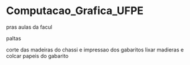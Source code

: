 # Computacao_Grafica_UFPE
 pras aulas da facul


paltas

corte das madeiras do chassi e impressao dos gabaritos
lixar madieras e colcar papeis do gabarito